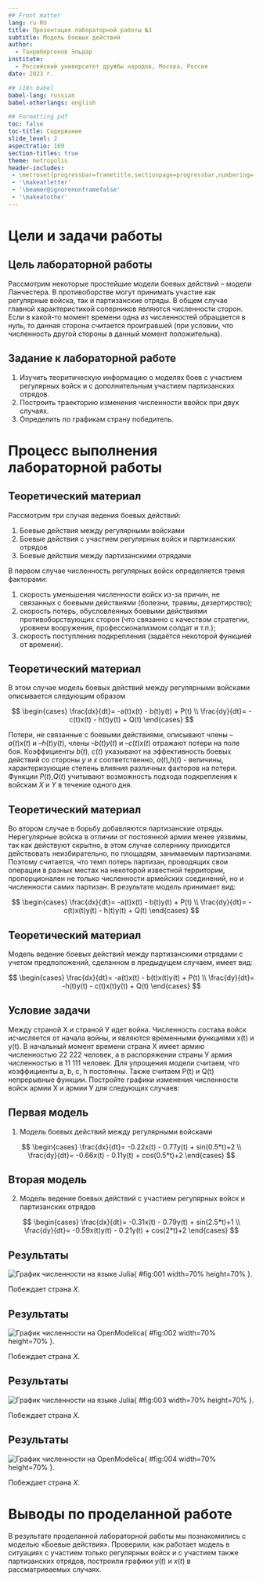 ```yaml
---
## Front matter
lang: ru-RU
title: Презентация лабораторной работы №3
subtitle: Модель боевых действий
author:
  - Танрибергенов Эльдар
institute:
  - Российский университет дружбы народов, Москва, Россия
date: 2023 г.

## i18n babel
babel-lang: russian
babel-otherlangs: english

## Formatting pdf
toc: false
toc-title: Содержание
slide_level: 2
aspectratio: 169
section-titles: true
theme: metropolis
header-includes:
 - \metroset{progressbar=frametitle,sectionpage=progressbar,numbering=fraction}
 - '\makeatletter'
 - '\beamer@ignorenonframefalse'
 - '\makeatother'
---
```


# Цели и задачи работы

## Цель лабораторной работы

Рассмотрим некоторые простейшие модели боевых действий – модели
Ланчестера. В противоборстве могут принимать участие как регулярные войска,
так и партизанские отряды. В общем случае главной характеристикой соперников
являются численности сторон. Если в какой-то момент времени одна из
численностей обращается в нуль, то данная сторона считается проигравшей (при
условии, что численность другой стороны в данный момент положительна).

## Задание к лабораторной работе

1. Изучить теоритическую информацию о моделях боев с участием регулярных войск и с дополнительным участием партизанских отрядов.
2. Построить траекторию изменения численности ввойск при двух случаях. 
3. Определить по графикам страну победитель.

# Процесс выполнения лабораторной работы

## Теоретический материал 

Рассмотрим три случая ведения боевых действий: 
1. Боевые действия между регулярными войсками 
2. Боевые действия с участием регулярных войск и партизанских отрядов 
3. Боевые действия между партизанскими отрядами 

В первом случае численность регулярных войск определяется тремя факторами:

1. скорость уменьшения численности войск из-за причин, не связанных с боевыми действиями (болезни, травмы, дезертирство);
2. скорость потерь, обусловленных боевыми действиями противоборствующих сторон (что связанно с качеством стратегии, уровнем вооружения, профессионализмом солдат и т.п.);
3. скорость поступления подкрепления (задаётся некоторой функцией от времени). 

## Теоретический материал 

В этом случае модель боевых действий между регулярными войсками описывается следующим образом

$$
 \begin{cases}
	\frac{dx}{dt}= -a(t)x(t) - b(t)y(t) + P(t)
	\\   
	\frac{dy}{dt}= -c(t)x(t) - h(t)y(t) + Q(t)
 \end{cases}
$$

Потери, не связанные с боевыми действиями, описывают члены $–a(t)x(t)$ и $–h(t)y(t)$, члены $–b(t)y(t)$ и $–c(t)x(t)$ отражают потери на поле боя. Коэффициенты $b(t)$, $c(t)$ указывают на эффективность боевых действий со стороны $y$ и $x$ соответственно, $a(t)$,$h(t)$  - величины, характеризующие степень влияния различных факторов на потери. Функции $P(t)$,$Q(t)$  учитывают возможность подхода подкрепления к войскам $X$ и $Y$ в течение одного дня. 


## Теоретический материал 

Во втором случае в борьбу добавляются партизанские отряды. Нерегулярные войска в отличии от постоянной армии менее уязвимы, так как действуют скрытно, в этом случае сопернику приходится действовать неизбирательно, по площадям, занимаемым партизанами. Поэтому считается, что темп потерь партизан, проводящих свои операции в разных местах на некоторой известной территории, пропорционален не только численности армейских соединений, но и численности самих партизан. В результате модель принимает вид:

$$
 \begin{cases}
	\frac{dx}{dt}= -a(t)x(t) - b(t)y(t) + P(t)
	\\   
	\frac{dy}{dt}= -c(t)x(t)y(t) - h(t)y(t) + Q(t)
 \end{cases}
$$

## Теоретический материал 

Модель ведение боевых действий между партизанскими отрядами с учетом предположений, сделанном в предыдущем случаем, имеет вид:

$$
 \begin{cases}
	\frac{dx}{dt}= -a(t)x(t) - b(t)x(t)y(t) + P(t)
	\\   
	\frac{dy}{dt}= -h(t)y(t) - c(t)x(t)y(t) + Q(t)
 \end{cases}
$$

## Условие задачи

Между страной Х и страной У идет война. Численность состава войск
исчисляется от начала войны, и являются временными функциями
x(t) и y(t). В начальный момент времени страна Х имеет армию численностью 22 222 человек,
а в распоряжении страны У армия численностью в 11 111 человек. Для упрощения модели считаем, 
что коэффициенты a, b, c, h постоянны. Также считаем P(t) и Q(t)
непрерывные функции. Постройте графики изменения численности войск армии Х и армии У для
следующих случаев:

## Первая модель

1. Модель боевых действий между регулярными войсками

$$
 \begin{cases}
	\frac{dx}{dt}= -0.22x(t) - 0.77y(t) + sin(0.5*t)+2
	\\   
	\frac{dy}{dt}= -0.66x(t) - 0.11y(t) + cos(0.5*t)+2
 \end{cases}
$$

## Вторая модель

2. Модель ведение боевых действий с участием регулярных войск и
партизанских отрядов

$$
 \begin{cases}
	\frac{dx}{dt}= -0.31x(t) - 0.79y(t) + sin(2.5*t)+1
	\\   
	\frac{dy}{dt}= -0.59x(t)y(t) - 0.21y(t) + cos(2*t)+2
 \end{cases}
$$

## Результаты

![График численности на языке Julia](../images/L3_jl_01.png){ #fig:001 width=70% height=70% }.

Побеждает страна $X$.

## Результаты

![График численности на OpenModelica](../images/L3_om_01.png){ #fig:002 width=70% height=70% }.

Побеждает страна $X$.

## Результаты

![График численности на языке Julia](../images/L3_jl_02.png){ #fig:003 width=70% height=70% }.

Побеждает страна $X$.

## Результаты

![График численности на OpenModelica](../images/L3_om_02.png){ #fig:004 width=70% height=70% }.

Побеждает страна $X$.


# Выводы по проделанной работе

В результате проделанной лабораторной работы мы познакомились с моделью «Боевые действия». 
Проверили, как работает модель в ситуациях с участием только регулярных войск и с участием также партизанских отрядов,
построили графики $y(t)$ и $x(t)$ в рассматриваемых случаях.

